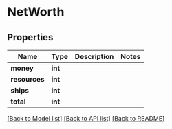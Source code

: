 # NetWorth

## Properties
Name | Type | Description | Notes
------------ | ------------- | ------------- | -------------
**money** | **int** |  | 
**resources** | **int** |  | 
**ships** | **int** |  | 
**total** | **int** |  | 

[[Back to Model list]](../README.md#documentation-for-models) [[Back to API list]](../README.md#documentation-for-api-endpoints) [[Back to README]](../README.md)

